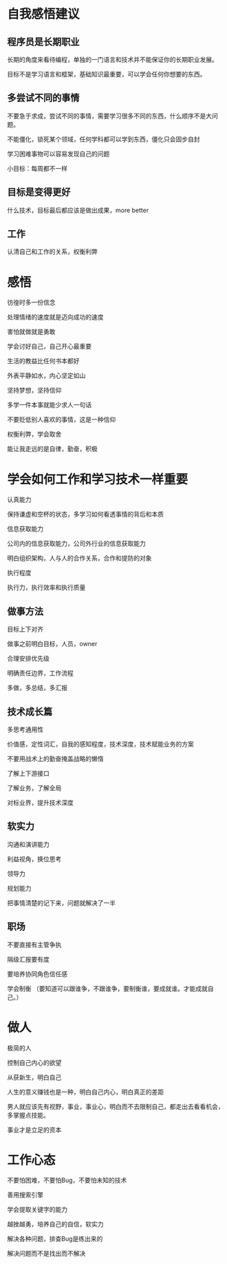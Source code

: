 # 自我感悟建议

## 程序员是长期职业

长期的角度来看待编程，单独的一门语言和技术并不能保证你的长期职业发展。

目标不是学习语言和框架，基础知识最重要，可以学会任何你想要的东西。

## 多尝试不同的事情

不要急于求成，尝试不同的事情，需要学习很多不同的东西，什么顺序不是大问题。

不能僵化，锁死某个领域，任何学科都可以学到东西，僵化只会固步自封

学习困难事物可以容易发现自己的问题

小目标：每周都不一样

## 目标是变得更好

什么技术，目标最后都应该是做出成果，more better



## 工作

认清自己和工作的关系，权衡利弊

# 感悟

彷徨时多一份信念

处理情绪的速度就是迈向成功的速度

害怕就做就是勇敢

学会讨好自己，自己开心最重要

生活的教益比任何书本都好

外表平静如水，内心坚定如山

坚持梦想，坚持信仰

多学一件本事就能少求人一句话

不要贬低别人喜欢的事情，这是一种信仰

权衡利弊，学会取舍

能让我走远的是自律，勤奋，积极





# 学会如何工作和学习技术一样重要

认真能力

保持谦虚和空杯的状态，多学习如何看透事情的背后和本质



信息获取能力

公司内的信息获取能力，公司外行业的信息获取能力

明白组织架构，人与人的合作关系，合作和提防的对象



执行程度

执行力，执行效率和执行质量



## 做事方法

目标上下对齐

做事之前明白目标，人员，owner

合理安排优先级

明确责任边界，工作流程

多做，多总结，多汇报



## 技术成长篇



多思考通用性

价值感，定性词汇，自我的感知程度，技术深度，技术赋能业务的方案

不要用战术上的勤奋掩盖战略的懒惰

了解上下游接口

了解业务，了解全局

对标业界，提升技术深度



## 软实力

沟通和演讲能力

利益视角，换位思考

领导力

规划能力

把事情清楚的记下来，问题就解决了一半



## 职场

不要直接有主管争执

隔级汇报要有度

要培养协同角色信任感

学会制衡 （要知道可以跟谁争，不跟谁争，要制衡谁，要成就谁。才能成就自己。）





# 做人

极简的人

控制自己内心的欲望



从获新生，明白自己



人生的意义赚钱也是一种，明白自己内心，明白真正的差距



男人就应该先有视野，事业，事业心，明白而不去限制自己，都走出去看看机会，多掌握点技能。

事业才是立足的资本



# 工作心态

不要怕困难，不要怕Bug，不要怕未知的技术

善用搜索引擎

学会提取关键字的能力

越挫越勇，培养自己的自信，软实力

解决各种问题，排查Bug是练出来的

解决问题而不是找出而不解决







